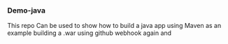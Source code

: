 ### Demo-java ####
This repo Can be used to show how to build a java app using Maven as an example building a .war using github webhook again and

